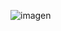 ![imagen](https://github.com/adrianvg71/tesla/assets/117355866/92b439de-3b59-416c-be58-c666cd4c35a9)

